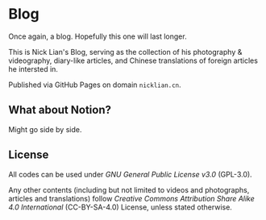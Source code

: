 # Blog

Once again, a blog. Hopefully this one will last longer.

This is Nick Lian's Blog, serving as the collection of his photography & videography, diary-like articles, and Chinese translations of foreign articles he intersted in.

Published via GitHub Pages on domain ```nicklian.cn```.

## What about Notion?

Might go side by side.

## License

All codes can be used under *GNU General Public License v3.0* (GPL-3.0).

Any other contents (including but not limited to videos and photographs, articles and translations) follow *Creative Commons Attribution Share Alike 4.0 International* (CC-BY-SA-4.0) License, unless stated otherwise.
